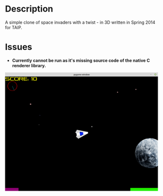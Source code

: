 # Description
A simple clone of space invaders with a twist - in 3D written in Spring 2014 for TAIP.

# Issues
+ **Currently cannot be run as it's missing source code of the native C renderer library.**

![Screenshot](https://github.com/ciechowoj/ax-rocket/blob/master/ax-rocket.png "Screenshot")
